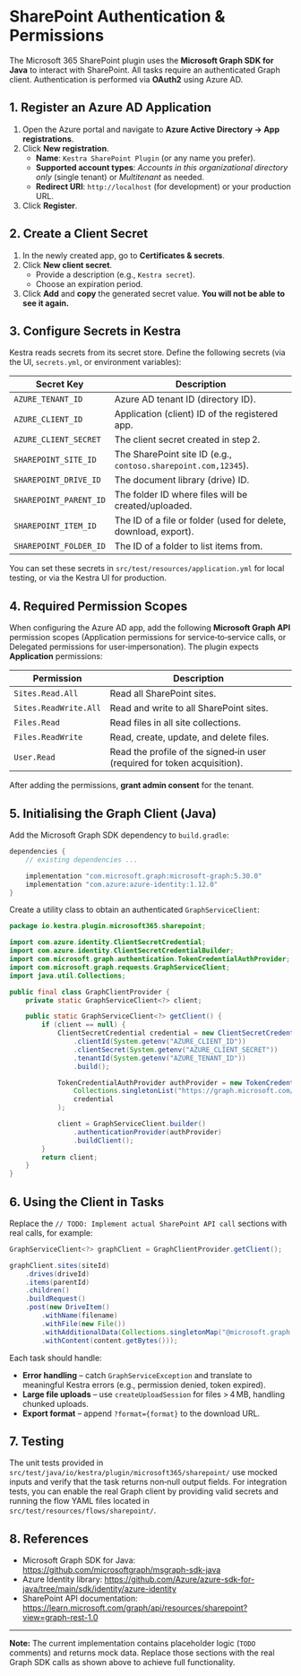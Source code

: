 # SharePoint Authentication & Permissions

The Microsoft 365 SharePoint plugin uses the **Microsoft Graph SDK for Java** to interact with SharePoint. All tasks require an authenticated Graph client. Authentication is performed via **OAuth2** using Azure AD.

## 1. Register an Azure AD Application

1. Open the Azure portal and navigate to **Azure Active Directory → App registrations**.  
2. Click **New registration**.  
   - **Name**: `Kestra SharePoint Plugin` (or any name you prefer).  
   - **Supported account types**: *Accounts in this organizational directory only* (single tenant) or *Multitenant* as needed.  
   - **Redirect URI**: `http://localhost` (for development) or your production URL.  
3. Click **Register**.

## 2. Create a Client Secret

1. In the newly created app, go to **Certificates & secrets**.  
2. Click **New client secret**.  
   - Provide a description (e.g., `Kestra secret`).  
   - Choose an expiration period.  
3. Click **Add** and **copy** the generated secret value. **You will not be able to see it again.**

## 3. Configure Secrets in Kestra

Kestra reads secrets from its secret store. Define the following secrets (via the UI, `secrets.yml`, or environment variables):

| Secret Key                | Description                                 |
|---------------------------|---------------------------------------------|
| `AZURE_TENANT_ID`         | Azure AD tenant ID (directory ID).          |
| `AZURE_CLIENT_ID`         | Application (client) ID of the registered app. |
| `AZURE_CLIENT_SECRET`     | The client secret created in step 2.        |
| `SHAREPOINT_SITE_ID`      | The SharePoint site ID (e.g., `contoso.sharepoint.com,12345`). |
| `SHAREPOINT_DRIVE_ID`     | The document library (drive) ID.            |
| `SHAREPOINT_PARENT_ID`    | The folder ID where files will be created/uploaded. |
| `SHAREPOINT_ITEM_ID`      | The ID of a file or folder (used for delete, download, export). |
| `SHAREPOINT_FOLDER_ID`    | The ID of a folder to list items from.      |

You can set these secrets in `src/test/resources/application.yml` for local testing, or via the Kestra UI for production.

## 4. Required Permission Scopes

When configuring the Azure AD app, add the following **Microsoft Graph API** permission scopes (Application permissions for service‑to‑service calls, or Delegated permissions for user‑impersonation). The plugin expects **Application** permissions:

| Permission                | Description                                   |
|---------------------------|-----------------------------------------------|
| `Sites.Read.All`          | Read all SharePoint sites.                    |
| `Sites.ReadWrite.All`     | Read and write to all SharePoint sites.       |
| `Files.Read`              | Read files in all site collections.           |
| `Files.ReadWrite`         | Read, create, update, and delete files.       |
| `User.Read`               | Read the profile of the signed‑in user (required for token acquisition). |

After adding the permissions, **grant admin consent** for the tenant.

## 5. Initialising the Graph Client (Java)

Add the Microsoft Graph SDK dependency to `build.gradle`:

```gradle
dependencies {
    // existing dependencies ...

    implementation "com.microsoft.graph:microsoft-graph:5.30.0"
    implementation "com.azure:azure-identity:1.12.0"
}
```

Create a utility class to obtain an authenticated `GraphServiceClient`:

```java
package io.kestra.plugin.microsoft365.sharepoint;

import com.azure.identity.ClientSecretCredential;
import com.azure.identity.ClientSecretCredentialBuilder;
import com.microsoft.graph.authentication.TokenCredentialAuthProvider;
import com.microsoft.graph.requests.GraphServiceClient;
import java.util.Collections;

public final class GraphClientProvider {
    private static GraphServiceClient<?> client;

    public static GraphServiceClient<?> getClient() {
        if (client == null) {
            ClientSecretCredential credential = new ClientSecretCredentialBuilder()
                .clientId(System.getenv("AZURE_CLIENT_ID"))
                .clientSecret(System.getenv("AZURE_CLIENT_SECRET"))
                .tenantId(System.getenv("AZURE_TENANT_ID"))
                .build();

            TokenCredentialAuthProvider authProvider = new TokenCredentialAuthProvider(
                Collections.singletonList("https://graph.microsoft.com/.default"),
                credential
            );

            client = GraphServiceClient.builder()
                .authenticationProvider(authProvider)
                .buildClient();
        }
        return client;
    }
}
```

## 6. Using the Client in Tasks

Replace the `// TODO: Implement actual SharePoint API call` sections with real calls, for example:

```java
GraphServiceClient<?> graphClient = GraphClientProvider.getClient();

graphClient.sites(siteId)
    .drives(driveId)
    .items(parentId)
    .children()
    .buildRequest()
    .post(new DriveItem()
        .withName(filename)
        .withFile(new File())
        .withAdditionalData(Collections.singletonMap("@microsoft.graph.conflictBehavior", "replace"))
        .withContent(content.getBytes()));
```

Each task should handle:

* **Error handling** – catch `GraphServiceException` and translate to meaningful Kestra errors (e.g., permission denied, token expired).  
* **Large file uploads** – use `createUploadSession` for files > 4 MB, handling chunked uploads.  
* **Export format** – append `?format={format}` to the download URL.

## 7. Testing

The unit tests provided in `src/test/java/io/kestra/plugin/microsoft365/sharepoint/` use mocked inputs and verify that the task returns non‑null output fields. For integration tests, you can enable the real Graph client by providing valid secrets and running the flow YAML files located in `src/test/resources/flows/sharepoint/`.

## 8. References

* Microsoft Graph SDK for Java: https://github.com/microsoftgraph/msgraph-sdk-java  
* Azure Identity library: https://github.com/Azure/azure-sdk-for-java/tree/main/sdk/identity/azure-identity  
* SharePoint API documentation: https://learn.microsoft.com/graph/api/resources/sharepoint?view=graph-rest-1.0  

---

**Note:** The current implementation contains placeholder logic (`TODO` comments) and returns mock data. Replace those sections with the real Graph SDK calls as shown above to achieve full functionality.
